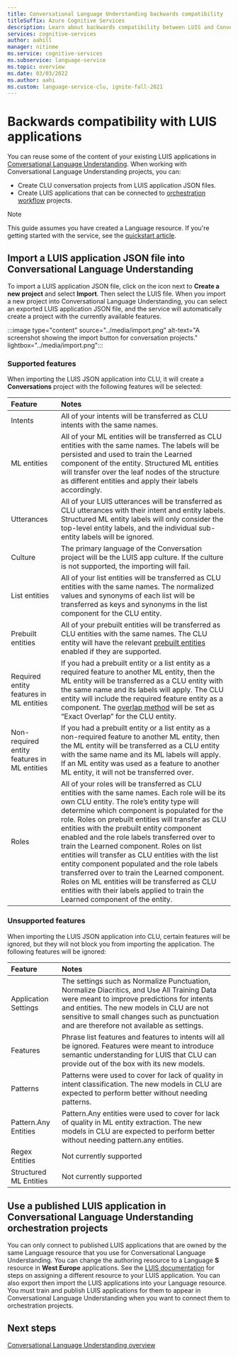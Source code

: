 ```yaml
---
title: Conversational Language Understanding backwards compatibility
titleSuffix: Azure Cognitive Services
description: Learn about backwards compatibility between LUIS and Conversational Language Understanding
services: cognitive-services
author: aahill
manager: nitinme
ms.service: cognitive-services
ms.subservice: language-service
ms.topic: overview
ms.date: 03/03/2022
ms.author: aahi
ms.custom: language-service-clu, ignite-fall-2021
---
```


# Backwards compatibility with LUIS applications

You can reuse some of the content of your existing LUIS applications in [Conversational Language Understanding](../overview.md). When working with Conversational Language Understanding projects, you can:
* Create CLU conversation projects from LUIS application JSON files.
* Create LUIS applications that can be connected to [orchestration workflow](../../orchestration-workflow/overview.md) projects.  
  
> [!NOTE]
> This guide assumes you have created a Language resource. If you're getting started with the service, see the [quickstart article](../quickstart.md). 

## Import a LUIS application JSON file into Conversational Language Understanding

To import a LUIS application JSON file, click on the icon next to **Create a new project** and select **Import**. Then select the LUIS file. When you import a new project into Conversational Language Understanding, you can select an exported LUIS application JSON file, and the service will automatically create a project with the currently available features.

:::image type="content" source="../media/import.png" alt-text="A screenshot showing the import button for conversation projects." lightbox="../media/import.png":::

### Supported features
When importing the LUIS JSON application into CLU, it will create a **Conversations** project with the following features will be selected:

|**Feature**|**Notes**|
| :- | :- |
|Intents|All of your intents will be transferred as CLU intents with the same names.|
|ML entities|All of your ML entities will be transferred as CLU entities with the same names. The labels will be persisted and used to train the Learned component of the entity. Structured ML entities will transfer over the leaf nodes of the structure as different entities and apply their labels accordingly.|
|Utterances|All of your LUIS utterances will be transferred as CLU utterances with their intent and entity labels. Structured ML entity labels will only consider the top-level entity labels, and the individual sub-entity labels will be ignored.|
|Culture|The primary language of the Conversation project will be the LUIS app culture. If the culture is not supported, the importing will fail. |
|List entities|All of your list entities will be transferred as CLU entities with the same names. The normalized values and synonyms of each list will be transferred as keys and synonyms in the list component for the CLU entity.|
|Prebuilt entities|All of your prebuilt entities will be transferred as CLU entities with the same names. The CLU entity will have the relevant [prebuilt entities](entity-components.md#prebuilt-component) enabled if they are supported. |
|Required entity features in ML entities|If you had a prebuilt entity or a list entity as a required feature to another ML entity, then the ML entity will be transferred as a CLU entity with the same name and its labels will apply. The CLU entity will include the required feature entity as a component. The [overlap method](entity-components.md#overlap-methods) will be set as “Exact Overlap” for the CLU entity.|
|Non-required entity features in ML entities|If you had a prebuilt entity or a list entity as a non-required feature to another ML entity, then the ML entity will be transferred as a CLU entity with the same name and its ML labels will apply. If an ML entity was used as a feature to another ML entity, it will not be transferred over.|
|Roles|All of your roles will be transferred as CLU entities with the same names. Each role will be its own CLU entity. The role’s entity type will determine which component is populated for the role. Roles on prebuilt entities will transfer as CLU entities with the prebuilt entity component enabled and the role labels transferred over to train the Learned component. Roles on list entities will transfer as CLU entities with the list entity component populated and the role labels transferred over to train the Learned component. Roles on ML entities will be transferred as CLU entities with their labels applied to train the Learned component of the entity.  |

### Unsupported features

When importing the LUIS JSON application into CLU, certain features will be ignored, but they will not block you from importing the application. The following features will be ignored:

|**Feature**|**Notes**|
| :- | :- |
|Application Settings|The settings such as Normalize Punctuation, Normalize Diacritics, and Use All Training Data were meant to improve predictions for intents and entities. The new models in CLU are not sensitive to small changes such as punctuation and are therefore not available as settings.|
|Features|Phrase list features and features to intents will all be ignored. Features were meant to introduce semantic understanding for LUIS that CLU can provide out of the box with its new models.|
|Patterns|Patterns were used to cover for lack of quality in intent classification. The new models in CLU are expected to perform better without needing patterns.|
|Pattern.Any Entities|Pattern.Any entities were used to cover for lack of quality in ML entity extraction. The new models in CLU are expected to perform better without needing pattern.any entities.|
|Regex Entities| Not currently supported |
|Structured ML Entities| Not currently supported |

## Use a published LUIS application in Conversational Language Understanding orchestration projects

You can only connect to published LUIS applications that are owned by the same Language resource that you use for Conversational Language Understanding. You can change the authoring resource to a Language **S** resource in **West Europe** applications. See the [LUIS documentation](../../../luis/luis-how-to-azure-subscription.md#assign-luis-resources) for steps on assigning a different resource to your LUIS application. You can also export then import the LUIS applications into your Language resource. You must train and publish LUIS applications for them to appear in Conversational Language Understanding when you want to connect them to orchestration projects.


## Next steps

[Conversational Language Understanding overview](../overview.md)
